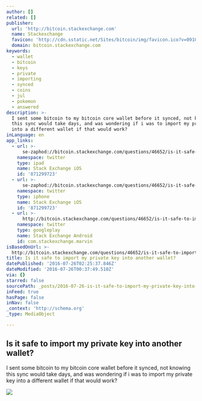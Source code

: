 ```yaml
---
author: []
related: []
publisher:
  url: 'http://bitcoin.stackexchange.com'
  name: Stackexchange
  favicon: 'http://cdn.sstatic.net/Sites/bitcoin/img/favicon.ico?v=0910168c5c65'
  domain: bitcoin.stackexchange.com
keywords:
  - wallet
  - bitcoin
  - keys
  - private
  - importing
  - synced
  - coins
  - jul
  - pokemon
  - answered
description: >-
  I sent some bitcoin to my bitcoin core wallet before it synced, not knowing
  this sync would take days, and was wondering if i was to import my private key
  into a different wallet if that would work?
inLanguage: en
app_links:
  - url: >-
      se-zaphod://bitcoin.stackexchange.com/questions/46652/is-it-safe-to-import-my-private-key-into-another-wallet
    namespace: twitter
    type: ipad
    name: Stack Exchange iOS
    id: '871299723'
  - url: >-
      se-zaphod://bitcoin.stackexchange.com/questions/46652/is-it-safe-to-import-my-private-key-into-another-wallet
    namespace: twitter
    type: iphone
    name: Stack Exchange iOS
    id: '871299723'
  - url: >-
      http://bitcoin.stackexchange.com/questions/46652/is-it-safe-to-import-my-private-key-into-another-wallet
    namespace: twitter
    type: googleplay
    name: Stack Exchange Android
    id: com.stackexchange.marvin
isBasedOnUrl: >-
  http://bitcoin.stackexchange.com/questions/46652/is-it-safe-to-import-my-private-key-into-another-wallet
title: Is it safe to import my private key into another wallet?
datePublished: '2016-07-26T02:25:37.846Z'
dateModified: '2016-07-26T00:37:49.510Z'
via: {}
starred: false
sourcePath: _posts/2016-07-26-is-it-safe-to-import-my-private-key-into-another-wallet.md
inFeed: true
hasPage: false
inNav: false
_context: 'http://schema.org'
_type: MediaObject

---
```

<article style=""><h1>Is it safe to import my private key into another wallet?</h1><p>I sent some bitcoin to my bitcoin core wallet before it synced, not knowing this sync would take days, and was wondering if i was to import my private key into a different wallet if that would work?</p><img src="http://cdn.sstatic.net/Sites/bitcoin/img/apple-touch-icon.png?v=a43e5a337e6b&amp;a" /></article>